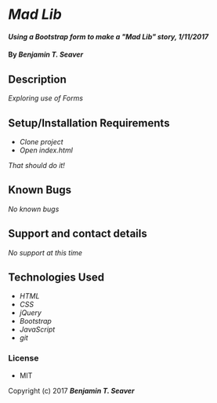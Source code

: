 # _Mad Lib_

#### _Using a Bootstrap form to make a "Mad Lib" story, 1/11/2017_

#### By _**Benjamin T. Seaver**_

## Description

_Exploring use of Forms_

## Setup/Installation Requirements

* _Clone project_
* _Open index.html_

_That should do it!_

## Known Bugs

_No known bugs_

## Support and contact details

_No support at this time_

## Technologies Used

* _HTML_
* _CSS_
* _jQuery_
* _Bootstrap_
* _JavaScript_
* _git_

### License

* MIT

Copyright (c) 2017 **_Benjamin T. Seaver_**
